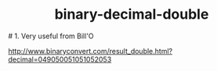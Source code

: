 <h1 align="center">binary-decimal-double</h1>
# 1. Very useful from Bill'O

http://www.binaryconvert.com/result_double.html?decimal=049050051051052053

